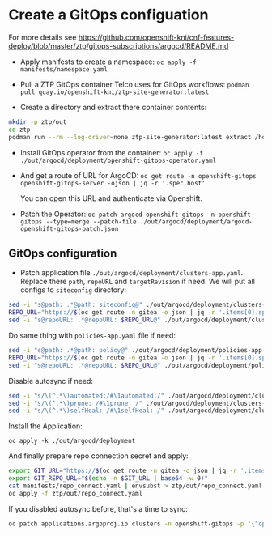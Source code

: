 # Create a GitOps configuation

For more details see <https://github.com/openshift-kni/cnf-features-deploy/blob/master/ztp/gitops-subscriptions/argocd/README.md>

- Apply manifests to create a namespace:
`oc apply -f manifests/namespace.yaml`

- Pull a ZTP GitOps container Telco uses for GitOps workflows:
`podman pull quay.io/openshift-kni/ztp-site-generator:latest`

- Create a directory and extract there container contents:

```bash
mkdir -p ztp/out
cd ztp
podman run --rm --log-driver=none ztp-site-generator:latest extract /home/ztp --tar | tar x -C ./out
```

- Install GitOps operator from the container:
`oc apply -f ./out/argocd/deployment/openshift-gitops-operator.yaml`

- And get a route of URL for ArgoCD:
`oc get route -n openshift-gitops openshift-gitops-server -ojson | jq -r '.spec.host'`

  You can open this URL and authenticate via Openshift.

- Patch the Operator:
`oc patch argocd openshift-gitops -n openshift-gitops --type=merge --patch-file ./out/argocd/deployment/argocd-openshift-gitops-patch.json`

## GitOps configuration

- Patch application file `./out/argocd/deployment/clusters-app.yaml`. Replace there `path`, `repoURL` and `targetRevision` if need. We will put all configs to `siteconfig` directory:

```bash
sed -i "s@path: .*@path: siteconfig@" ./out/argocd/deployment/clusters-app.yaml
REPO_URL="https://$(oc get route -n gitea -o json | jq -r '.items[0].spec.host')/root/gitops"
sed -i "s@repoURL: .*@repoURL: $REPO_URL@" ./out/argocd/deployment/clusters-app.yaml
```

Do same thing with `policies-app.yaml` file if need:

```bash
sed -i "s@path: .*@path: policy@" ./out/argocd/deployment/policies-app.yaml
REPO_URL="https://$(oc get route -n gitea -o json | jq -r '.items[0].spec.host')/root/gitops"
sed -i "s@repoURL: .*@repoURL: $REPO_URL@" ./out/argocd/deployment/policies-app.yaml
```

Disable autosync if need:

```bash
sed -i "s/\(^.*\)automated:/#\1automated:/" ./out/argocd/deployment/clusters-app.yaml
sed -i "s/\(^.*\)prune: /#\1prune: /" ./out/argocd/deployment/clusters-app.yaml
sed -i "s/\(^.*\)selfHeal: /#\1selfHeal: /" ./out/argocd/deployment/clusters-app.yaml
```

Install the Application:

`oc apply -k ./out/argocd/deployment`

And finally prepare repo connection secret and apply:

```bash
export GIT_URL="https://$(oc get route -n gitea -o json | jq -r '.items[0].spec.host')/root/gitops"
export GIT_REPO_URL="$(echo -n $GIT_URL | base64 -w 0)"
cat manifests/repo_connect.yaml | envsubst > ztp/out/repo_connect.yaml
oc apply -f ztp/out/repo_connect.yaml
```

If you disabled autosync before, that's a time to sync:

```bash
oc patch applications.argoproj.io clusters -n openshift-gitops -p '{"operation": {"sync": { "revision": "HEAD" } }}' --type merge
```
